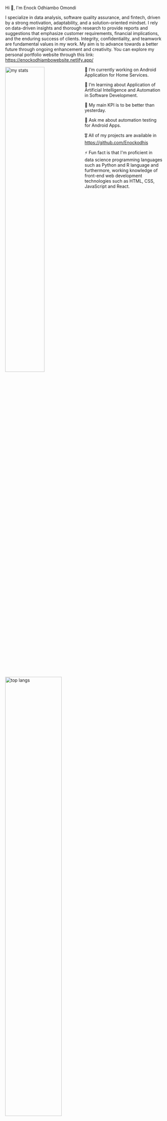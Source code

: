 Hi 👋, I'm Enock Odhiambo Omondi

I specialize in data analysis, software quality assurance, and fintech, driven by a strong motivation, adaptability, and a solution-oriented mindset. I rely on data-driven insights and thorough research to provide reports and suggestions that emphasize customer requirements, financial implications, and the enduring success of clients. Integrity, confidentiality, and teamwork are fundamental values in my work. My aim is to advance towards a better future through ongoing enhancement and creativity. You can explore my personal portfolio website through this link: https://enockodhiambowebsite.netlify.app/


 <img alt="my stats" align="left" width="50%" src="https://github-readme-stats.vercel.app/api?username=Enockodhis&show"/>
 <img alt="top langs" align="left" width="60%" src="https://github-readme-stats.vercel.app/api/top-langs/?username=Enockodhis&layout=compact"/>





🔭 I’m currently working on Android Application for Home Services.

🌱 I’m learning about Application of Artificial Intelligence and Automation in Software Development.

🚀 My main KPI is to be better than yesterday.

💬 Ask me about automation testing for Android Apps.

🎖️ All of my projects are available in https://github.com/Enockodhis

⚡ Fun fact is that I'm proficient in data science programming languages such as Python and R language and furthermore, working knowledge of front-end web development technologies such as HTML, CSS, JavaScript and React.


 

 
